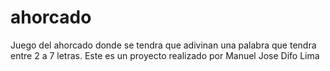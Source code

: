 # ahorcado
Juego del ahorcado donde se tendra que adivinan una palabra que tendra entre 2 a 7 letras. Este es un proyecto realizado por Manuel Jose Difo Lima
